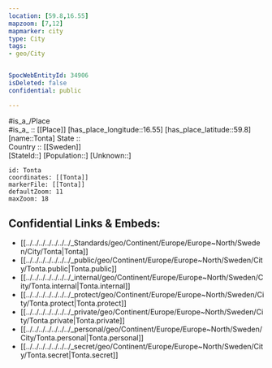 ```yaml
---
location: [59.8,16.55] 
mapzoom: [7,12] 
mapmarker: city 
type: City
tags:
- geo/City


SpocWebEntityId: 34906
isDeleted: false
confidential: public

---
```

#is_a_/Place  
#is_a_ :: [[Place]] 
[has_place_longitude::16.55] 
[has_place_latitude::59.8] 
[name::Tonta] 
State ::  
Country :: [[Sweden]]  
[StateId::] 
[Population::] 
[Unknown::] 


```leaflet
id: Tonta
coordinates: [[Tonta]] 
markerFile: [[Tonta]] 
defaultZoom: 11 
maxZoom: 18
```


## Confidential Links & Embeds: 
- [[../../../../../../../_Standards/geo/Continent/Europe/Europe~North/Sweden/City/Tonta|Tonta]] 
- [[../../../../../../../_public/geo/Continent/Europe/Europe~North/Sweden/City/Tonta.public|Tonta.public]] 
- [[../../../../../../../_internal/geo/Continent/Europe/Europe~North/Sweden/City/Tonta.internal|Tonta.internal]] 
- [[../../../../../../../_protect/geo/Continent/Europe/Europe~North/Sweden/City/Tonta.protect|Tonta.protect]] 
- [[../../../../../../../_private/geo/Continent/Europe/Europe~North/Sweden/City/Tonta.private|Tonta.private]] 
- [[../../../../../../../_personal/geo/Continent/Europe/Europe~North/Sweden/City/Tonta.personal|Tonta.personal]] 
- [[../../../../../../../_secret/geo/Continent/Europe/Europe~North/Sweden/City/Tonta.secret|Tonta.secret]] 
